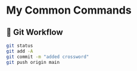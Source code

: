 # My Common Commands

## 🚀 Git Workflow
```bash
git status
git add -A
git commit -m "added crossword"
git push origin main

